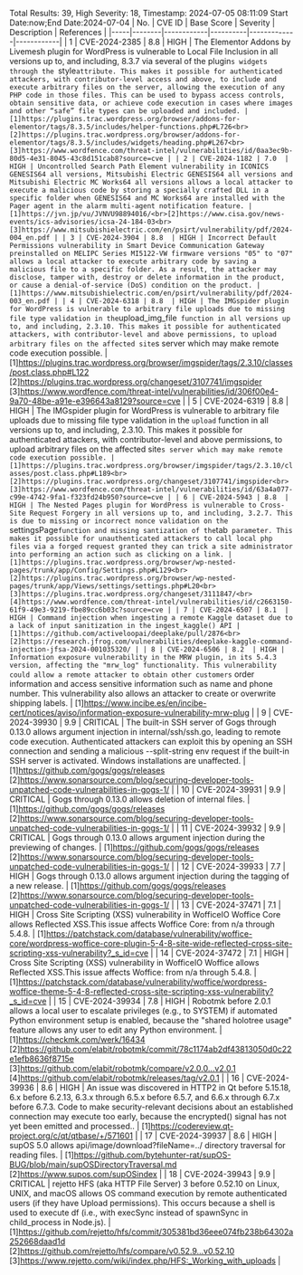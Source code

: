 Total Results: 39, High Severity: 18, Timestamp: 2024-07-05 08:11:09
Start Date:now;End Date:2024-07-04
| No. | CVE ID | Base Score | Severity | Description | References |
|-----|--------|------------|----------|-------------|------------|
| 1 | CVE-2024-2385 | 8.8  | HIGH | The Elementor Addons by Livemesh plugin for WordPress is vulnerable to Local File Inclusion in all versions up to, and including, 8.3.7 via several of the plugin`s widgets through the `style` attribute. This makes it possible for authenticated attackers, with contributor-level access and above, to include and execute arbitrary files on the server, allowing the execution of any PHP code in those files. This can be used to bypass access controls, obtain sensitive data, or achieve code execution in cases where images and other “safe” file types can be uploaded and included. | [1]https://plugins.trac.wordpress.org/browser/addons-for-elementor/tags/8.3.5/includes/helper-functions.php#L726<br>[2]https://plugins.trac.wordpress.org/browser/addons-for-elementor/tags/8.3.5/includes/widgets/heading.php#L267<br>[3]https://www.wordfence.com/threat-intel/vulnerabilities/id/0aa3ec9b-80d5-4e31-8045-43c8d151cab8?source=cve |
| 2 | CVE-2024-1182 | 7.0  | HIGH | Uncontrolled Search Path Element vulnerability in ICONICS GENESIS64 all versions, Mitsubishi Electric GENESIS64 all versions and Mitsubishi Electric MC Works64 all versions allows a local attacker to execute a malicious code by storing a specially crafted DLL in a specific folder when GENESIS64 and MC Works64 are installed with the Pager agent in the alarm multi-agent notification feature. | [1]https://jvn.jp/vu/JVNVU98894016/<br>[2]https://www.cisa.gov/news-events/ics-advisories/icsa-24-184-03<br>[3]https://www.mitsubishielectric.com/en/psirt/vulnerability/pdf/2024-004_en.pdf |
| 3 | CVE-2024-3904 | 8.8  | HIGH | Incorrect Default Permissions vulnerability in Smart Device Communication Gateway preinstalled on MELIPC Series MI5122-VW firmware versions "05" to "07" allows a local attacker to execute arbitrary code by saving a malicious file to a specific folder. As a result, the attacker may disclose, tamper with, destroy or delete information in the product, or cause a denial-of-service (DoS) condition on the product. | [1]https://www.mitsubishielectric.com/en/psirt/vulnerability/pdf/2024-003_en.pdf |
| 4 | CVE-2024-6318 | 8.8  | HIGH | The IMGspider plugin for WordPress is vulnerable to arbitrary file uploads due to missing file type validation in the `upload_img_file` function in all versions up to, and including, 2.3.10. This makes it possible for authenticated attackers, with contributor-level and above permissions, to upload arbitrary files on the affected site`s server which may make remote code execution possible. | [1]https://plugins.trac.wordpress.org/browser/imgspider/tags/2.3.10/classes/post.class.php#L122<br>[2]https://plugins.trac.wordpress.org/changeset/3107741/imgspider<br>[3]https://www.wordfence.com/threat-intel/vulnerabilities/id/306f00e4-9a70-48be-a91e-e396643a8129?source=cve |
| 5 | CVE-2024-6319 | 8.8  | HIGH | The IMGspider plugin for WordPress is vulnerable to arbitrary file uploads due to missing file type validation in the `upload` function in all versions up to, and including, 2.3.10. This makes it possible for authenticated attackers, with contributor-level and above permissions, to upload arbitrary files on the affected site`s server which may make remote code execution possible. | [1]https://plugins.trac.wordpress.org/browser/imgspider/tags/2.3.10/classes/post.class.php#L189<br>[2]https://plugins.trac.wordpress.org/changeset/3107741/imgspider<br>[3]https://www.wordfence.com/threat-intel/vulnerabilities/id/63a4a077-c99e-4742-9fa1-f323fd24b950?source=cve |
| 6 | CVE-2024-5943 | 8.8  | HIGH | The Nested Pages plugin for WordPress is vulnerable to Cross-Site Request Forgery in all versions up to, and including, 3.2.7. This is due to missing or incorrect nonce validation on the `settingsPage` function and missing santization of the `tab` parameter. This makes it possible for unauthenticated attackers to call local php files via a forged request granted they can trick a site administrator into performing an action such as clicking on a link. | [1]https://plugins.trac.wordpress.org/browser/wp-nested-pages/trunk/app/Config/Settings.php#L129<br>[2]https://plugins.trac.wordpress.org/browser/wp-nested-pages/trunk/app/Views/settings/settings.php#L20<br>[3]https://plugins.trac.wordpress.org/changeset/3111847/<br>[4]https://www.wordfence.com/threat-intel/vulnerabilities/id/c2663150-61f9-49e3-9219-fbe89cc6b03c?source=cve |
| 7 | CVE-2024-6507 | 8.1  | HIGH | Command injection when ingesting a remote Kaggle dataset due to a lack of input sanitization in the ingest_kaggle() API | [1]https://github.com/activeloopai/deeplake/pull/2876<br>[2]https://research.jfrog.com/vulnerabilities/deeplake-kaggle-command-injection-jfsa-2024-001035320/ |
| 8 | CVE-2024-6506 | 8.2  | HIGH | Information exposure vulnerability in the MRW plugin, in its 5.4.3 version, affecting the "mrw_log" functionality. This vulnerability could allow a remote attacker to obtain other customers` order information and access sensitive information such as name and phone number. This vulnerability also allows an attacker to create or overwrite shipping labels. | [1]https://www.incibe.es/en/incibe-cert/notices/aviso/information-exposure-vulnerability-mrw-plug |
| 9 | CVE-2024-39930 | 9.9  | CRITICAL | The built-in SSH server of Gogs through 0.13.0 allows argument injection in internal/ssh/ssh.go, leading to remote code execution. Authenticated attackers can exploit this by opening an SSH connection and sending a malicious --split-string env request if the built-in SSH server is activated. Windows installations are unaffected. | [1]https://github.com/gogs/gogs/releases<br>[2]https://www.sonarsource.com/blog/securing-developer-tools-unpatched-code-vulnerabilities-in-gogs-1/ |
| 10 | CVE-2024-39931 | 9.9  | CRITICAL | Gogs through 0.13.0 allows deletion of internal files. | [1]https://github.com/gogs/gogs/releases<br>[2]https://www.sonarsource.com/blog/securing-developer-tools-unpatched-code-vulnerabilities-in-gogs-1/ |
| 11 | CVE-2024-39932 | 9.9  | CRITICAL | Gogs through 0.13.0 allows argument injection during the previewing of changes. | [1]https://github.com/gogs/gogs/releases<br>[2]https://www.sonarsource.com/blog/securing-developer-tools-unpatched-code-vulnerabilities-in-gogs-1/ |
| 12 | CVE-2024-39933 | 7.7  | HIGH | Gogs through 0.13.0 allows argument injection during the tagging of a new release. | [1]https://github.com/gogs/gogs/releases<br>[2]https://www.sonarsource.com/blog/securing-developer-tools-unpatched-code-vulnerabilities-in-gogs-1/ |
| 13 | CVE-2024-37471 | 7.1  | HIGH | Cross Site Scripting (XSS) vulnerability in WofficeIO Woffice Core allows Reflected XSS.This issue affects Woffice Core: from n/a through 5.4.8. | [1]https://patchstack.com/database/vulnerability/woffice-core/wordpress-woffice-core-plugin-5-4-8-site-wide-reflected-cross-site-scripting-xss-vulnerability?_s_id=cve |
| 14 | CVE-2024-37472 | 7.1  | HIGH | Cross Site Scripting (XSS) vulnerability in WofficeIO Woffice allows Reflected XSS.This issue affects Woffice: from n/a through 5.4.8. | [1]https://patchstack.com/database/vulnerability/woffice/wordpress-woffice-theme-5-4-8-reflected-cross-site-scripting-xss-vulnerability?_s_id=cve |
| 15 | CVE-2024-39934 | 7.8  | HIGH | Robotmk before 2.0.1 allows a local user to escalate privileges (e.g., to SYSTEM) if automated Python environment setup is enabled, because the "shared holotree usage" feature allows any user to edit any Python environment. | [1]https://checkmk.com/werk/16434<br>[2]https://github.com/elabit/robotmk/commit/78c1174ab2df43813050d0c22e1efb8636f8715e<br>[3]https://github.com/elabit/robotmk/compare/v2.0.0...v2.0.1<br>[4]https://github.com/elabit/robotmk/releases/tag/v2.0.1 |
| 16 | CVE-2024-39936 | 8.6  | HIGH | An issue was discovered in HTTP2 in Qt before 5.15.18, 6.x before 6.2.13, 6.3.x through 6.5.x before 6.5.7, and 6.6.x through 6.7.x before 6.7.3. Code to make security-relevant decisions about an established connection may execute too early, because the encrypted() signal has not yet been emitted and processed.. | [1]https://codereview.qt-project.org/c/qt/qtbase/+/571601 |
| 17 | CVE-2024-39937 | 8.6  | HIGH | supOS 5.0 allows api/image/download?fileName=../ directory traversal for reading files. | [1]https://github.com/bytehunter-rat/supOS-BUG/blob/main/supOSDirectoryTraversal.md<br>[2]https://www.supos.com/supOSindex |
| 18 | CVE-2024-39943 | 9.9  | CRITICAL | rejetto HFS (aka HTTP File Server) 3 before 0.52.10 on Linux, UNIX, and macOS allows OS command execution by remote authenticated users (if they have Upload permissions). This occurs because a shell is used to execute df (i.e., with execSync instead of spawnSync in child_process in Node.js). | [1]https://github.com/rejetto/hfs/commit/305381bd36eee074fb238b64302a252668daad1d<br>[2]https://github.com/rejetto/hfs/compare/v0.52.9...v0.52.10<br>[3]https://www.rejetto.com/wiki/index.php/HFS:_Working_with_uploads |
